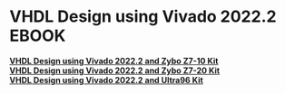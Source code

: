# VHDL Design using Vivado 2022.2 EBOOK
<a href="https://play.google.com/store/books/details?id=xI6tEAAAQBAJ"><b>VHDL Design using Vivado 2022.2 and Zybo Z7-10 Kit</b></a><br>
<a href="https://play.google.com/store/books/details?id=bKOvEAAAQBAJ"><b>VHDL Design using Vivado 2022.2 and Zybo Z7-20 Kit</b></a><br>
<a href="https://play.google.com/store/books/details?id=EaSvEAAAQBAJ"><b>VHDL Design using Vivado 2022.2 and Ultra96 Kit</b></a><br>
